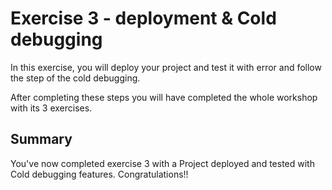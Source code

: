# Exercise 3 - deployment & Cold debugging

In this exercise, you will deploy your project and test it with error and follow the step of the cold debugging.

After completing these steps you will have completed the whole workshop with its 3 exercises. 

## Summary

You've now completed exercise 3 with a Project deployed and tested with Cold debugging features. Congratulations!!
